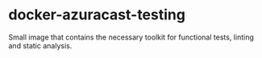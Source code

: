 # docker-azuracast-testing
Small image that contains the necessary toolkit for functional tests, linting and static analysis.
